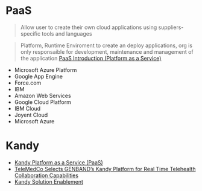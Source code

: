 # PaaS

> Allow user to create their own cloud applications using suppliers-specific tools and languages

> Platform, Runtime Enviroment to create an deploy applications, org is only responsaible for development, maintenance and management of the application [PaaS Introduction (Platform as a Service)](https://www.youtube.com/watch?v=lcIEBTBmtcI)

- Microsoft Azure Platform
- Google App Engine
- Force.com
- IBM
- Amazon Web Services
- Google Cloud Platform
- IBM Cloud
- Joyent Cloud
- Microsoft Azure

# Kandy

- [Kandy Platform as a Service (PaaS)](https://www.genband.com/solutions/communications-service-providers/embedded-communications/kandy-platform-service-paas)
- [TeleMedCo Selects GENBAND’s Kandy Platform for Real Time Telehealth Collaboration Capabilities](http://www.prweb.com/releases/2016/05/prweb13383381.htm)
- [Kandy Solution Enablement](https://www.youtube.com/watch?v=XldaK6AN0nk&list=PLC8FWy5GuodltloKMmHdUyCf6zwt9oDLs)